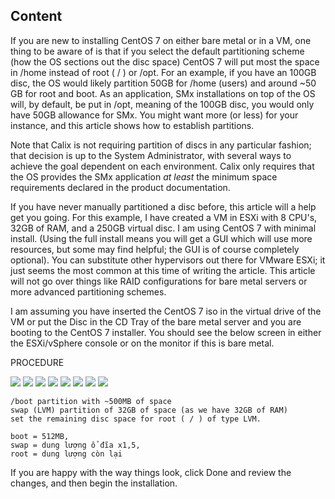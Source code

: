 ## Content

If you are new to installing CentOS 7 on either bare metal or in a VM, one thing to be aware of is that if you select the default partitioning scheme (how the OS sections out the disc space) CentOS 7 will put most the space in /home instead of root ( / ) or /opt. For an example, if you have an 100GB disc, the OS would likely partition 50GB for /home (users) and around ~50 GB for root and boot. As an application, SMx installations on top of the OS will, by default, be put in /opt, meaning of the 100GB disc, you would only have 50GB allowance for SMx. You might want more (or less) for your instance, and this article shows how to establish partitions.

Note that Calix is not requiring partition of discs in any particular fashion; that decision is up to the System Administrator, with several ways to achieve the goal dependent on each environment. Calix only requires that the OS provides the SMx application *at least* the minimum space requirements declared in the product documentation.

If you have never manually partitioned a disc before, this article will a help get you going. For this example, I have created a VM in ESXi with 8 CPU's, 32GB of RAM, and a 250GB virtual disc. I am using CentOS 7 with minimal install. (Using the full install means you will get a GUI which will use more resources, but some may find helpful; the GUI is of course completely optional). You can substitute other hypervisors out there for VMware ESXi; it just seems the most common at this time of writing the article. This article will not go over things like RAID configurations for bare metal servers or more advanced partitioning schemes.

I am assuming you have inserted the CentOS 7 iso in the virtual drive of the VM or put the Disc in the CD Tray of the bare metal server and you are booting to the CentOS 7 installer. You should see the below screen in either the ESXi/vSphere console or on the monitor if this is bare metal.

PROCEDURE


<img  src = https://github.com/anhbka/bk/blob/master/Note/img/cent1.png>

<img src= https://github.com/anhbka/bk/blob/master/Note/img/cent2.png >

<img src=https://github.com/anhbka/bk/blob/master/Note/img/cent3.png>

<img src=https://github.com/anhbka/bk/blob/master/Note/img/cent4.png>

<img src=https://github.com/anhbka/bk/blob/master/Note/img/cent5.png>

<img src=https://github.com/anhbka/bk/blob/master/Note/img/cent6.png>

<img src=https://github.com/anhbka/bk/blob/master/Note/img/cent7.png>

<img src=https://github.com/anhbka/bk/blob/master/Note/img/cent8.png>

```
/boot partition with ~500MB of space
swap (LVM) partition of 32GB of space (as we have 32GB of RAM)
set the remaining disc space for root ( / ) of type LVM.

boot = 512MB,
swap = dung lượng ổ đĩa x1,5,
root = dung lượng còn lại
```

If you are happy with the way things look, click Done and review the changes, and then begin the installation.
